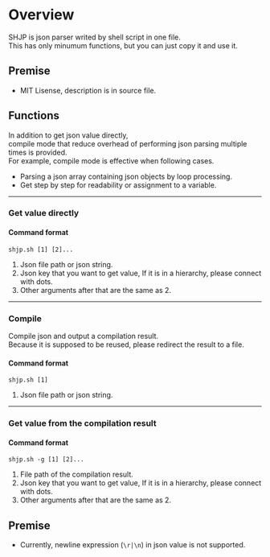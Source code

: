 # Overview

SHJP is json parser writed by shell script in one file.  
This has only minumum functions, but you can just copy it and use it.

## Premise

- MIT Lisense, description is in source file.

## Functions

In addition to get json value directly,  
compile mode that reduce overhead of performing json parsing multiple times is provided.  
For example, compile mode is effective when following cases.
 - Parsing a json array containing json objects by loop processing.
 - Get step by step for readability or assignment to a variable.

***
### Get value directly

#### Command format
`shjp.sh [1] [2]...`
1. Json file path or json string.
2. Json key that you want to get value, If it is in a hierarchy, please connect with dots.
3. Other arguments after that are the same as 2.

***
### Compile

Compile json and output a compilation result.  
Because it is supposed to be reused, please redirect the result to a file.

#### Command format
`shjp.sh [1]`
1. Json file path or json string.

***
### Get value from the compilation result

#### Command format
`shjp.sh -g [1] [2]...`
1. File path of the compilation result.
2. Json key that you want to get value, If it is in a hierarchy, please connect with dots.
3. Other arguments after that are the same as 2.

## Premise

- Currently, newline expression (`\r|\n`) in json value is not supported.
